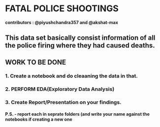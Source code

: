 # FATAL POLICE SHOOTINGS 
#### contributors : @piyushchandra357 and @akshat-max
## This data set basically consist information of all the police firing where they had caused deaths.
## WORK TO BE DONE
### 1. Create a notebook and do cleaaning the data in that.
### 2. PERFORM EDA(Exploratory Data Analysis)
### 3. Create Report/Presentation on your findings.  
#### P.S. - report each in seprate folders (and write your name against the notebooks if creating a new one
